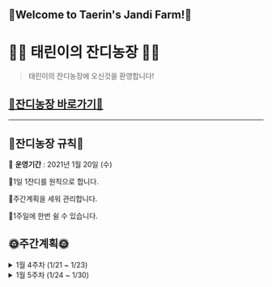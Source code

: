 ## 💚Welcome to Taerin's Jandi Farm!💚

#   👩‍🌾 태린이의 잔디농장 👩‍🌾

> 태린이의 잔디농장에 오신것을 환영합니다! 
## [🌼잔디농장 바로가기🌼](https://github.com/hataerin/TIL)

---

## 🌈잔디농장 규칙🌈

🥕 **운영기간** : 2021년 1월 20일 (수)

🥦1일 1잔디를 원칙으로 합니다.

🥦주간계획을 세워 관리합니다.

🥦1주일에 한번 쉴 수 있습니다.



## 🌞주간계획🌞

<details>
<summary> 1월 4주차 (1/21 ~ 1/23) </summary>
<div markdown="1">
  
☁ [쉬는날] 1월 21일 (목) 
  
- [ ] [자바] 인프런 강의 듣기 (~배열)
- [ ] [SSAFY] WS 01-04, HW 01-05 문제풀이
- [ ] [SSAFY] Live 수업 복습
- [x] 깃헙 프로필 정리하기

</div>
</details>

<details>
<summary> 1월 5주차 (1/24 ~ 1/30) </summary>
<div markdown="1">
  
☁ [쉬는날] 1월 25일 (월) 

- [x] [SSAFY] ~ WS 08, HW 08 문제풀이
- [ ] [SSAFY] Live 수업 복습
- [x] [Java] 인프런 강의 듣기 (~다형성/제어자)
- [x] [Java] 책 보기 (~다형성/제어자)

</div>
</details>

